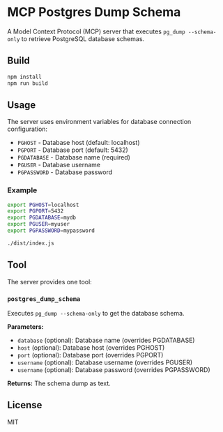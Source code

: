 # MCP Postgres Dump Schema

A Model Context Protocol (MCP) server that executes `pg_dump --schema-only` to retrieve PostgreSQL database schemas.

## Build

```bash
npm install
npm run build
```

## Usage

The server uses environment variables for database connection configuration:

- `PGHOST` - Database host (default: localhost)
- `PGPORT` - Database port (default: 5432)
- `PGDATABASE` - Database name (required)
- `PGUSER` - Database username
- `PGPASSWORD` - Database password

### Example

```bash
export PGHOST=localhost
export PGPORT=5432
export PGDATABASE=mydb
export PGUSER=myuser
export PGPASSWORD=mypassword

./dist/index.js
```

## Tool

The server provides one tool:

### `postgres_dump_schema`

Executes `pg_dump --schema-only` to get the database schema.

**Parameters:**
- `database` (optional): Database name (overrides PGDATABASE)
- `host` (optional): Database host (overrides PGHOST)
- `port` (optional): Database port (overrides PGPORT)
- `username` (optional): Database username (overrides PGUSER)
- `username` (optional): Database password (overrides PGPASSWORD)

**Returns:** The schema dump as text.

## License

MIT